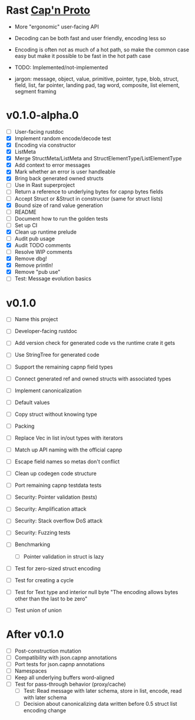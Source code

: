 Rast [Cap'n Proto]
====

- More "ergonomic" user-facing API
- Decoding can be both fast and user friendly, encoding less so
- Encoding is often not as much of a hot path, so make the common case easy but
  make it possible to be fast in the hot path case
- TODO: Implemented/not-implemented

- jargon: message, object, value, primitive, pointer, type, blob, struct, field,
  list, far pointer, landing pad, tag word, composite, list element, segment
  framing

[Cap'n Proto]: https://capnproto.org

# v0.1.0-alpha.0

- [ ] User-facing rustdoc
- [x] Implement random encode/decode test
- [x] Encoding via constructor
- [x] ListMeta
- [x] Merge StructMeta/ListMeta and StructElementType/ListElementType
- [x] Add context to error messages
- [x] Mark whether an error is user handleable
- [x] Bring back generated owned structs
- [ ] Use in Rast superproject
- [ ] Return a reference to underlying bytes for capnp bytes fields
- [ ] Accept Struct or &Struct in constructor (same for struct lists)
- [x] Bound size of rand value generation
- [ ] README
- [ ] Document how to run the golden tests
- [ ] Set up CI
- [x] Clean up runtime prelude
- [ ] Audit pub usage
- [x] Audit TODO comments
- [ ] Resolve WIP comments
- [x] Remove dbg!
- [x] Remove println!
- [x] Remove "pub use"
- [ ] Test: Message evolution basics

# v0.1.0

- [ ] Name this project
- [ ] Developer-facing rustdoc
- [ ] Add version check for generated code vs the runtime crate it gets
- [ ] Use StringTree for generated code
- [ ] Support the remaining capnp field types
- [ ] Connect generated ref and owned structs with associated types
- [ ] Implement canonicalization
- [ ] Default values
- [ ] Copy struct without knowing type
- [ ] Packing
- [ ] Replace Vec in list in/out types with iterators
- [ ] Match up API naming with the official capnp
- [ ] Escape field names so metas don't conflict
- [ ] Clean up codegen code structure
- [ ] Port remaining capnp testdata tests
- [ ] Security: Pointer validation (tests)
- [ ] Security: Amplification attack
- [ ] Security: Stack overflow DoS attack
- [ ] Security: Fuzzing tests
- [ ] Benchmarking
  - [ ] Pointer validation in struct is lazy
- [ ] Test for zero-sized struct encoding
- [ ] Test for creating a cycle
- [ ] Test for Text type and interior null byte "The encoding allows bytes other
  than the last to be zero"
- [ ] Test union of union


# After v0.1.0

- [ ] Post-construction mutation
- [ ] Compatibility with json.capnp annotations
- [ ] Port tests for json.capnp annotations
- [ ] Namespaces
- [ ] Keep all underlying buffers word-aligned
- [ ] Test for pass-through behavior (proxy/cache)
  - [ ] Test: Read message with later schema, store in list, encode, read with
    later schema
  - [ ] Decision about canonicalizing data written before 0.5 struct list
    encoding change
